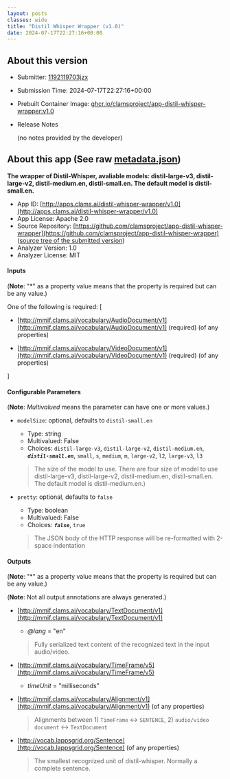 ```yaml
---
layout: posts
classes: wide
title: "Distil Whisper Wrapper (v1.0)"
date: 2024-07-17T22:27:16+00:00
---
```

## About this version

- Submitter: [1192119703jzx](https://github.com/1192119703jzx)
- Submission Time: 2024-07-17T22:27:16+00:00
- Prebuilt Container Image: [ghcr.io/clamsproject/app-distil-whisper-wrapper:v1.0](https://github.com/clamsproject/app-distil-whisper-wrapper/pkgs/container/app-distil-whisper-wrapper/v1.0)
- Release Notes

    (no notes provided by the developer)

## About this app (See raw [metadata.json](metadata.json))

**The wrapper of Distil-Whisper, avaliable models: distil-large-v3, distil-large-v2, distil-medium.en, distil-small.en. The default model is distil-small.en.**

- App ID: [http://apps.clams.ai/distil-whisper-wrapper/v1.0](http://apps.clams.ai/distil-whisper-wrapper/v1.0)
- App License: Apache 2.0
- Source Repository: [https://github.com/clamsproject/app-distil-whisper-wrapper](https://github.com/clamsproject/app-distil-whisper-wrapper) ([source tree of the submitted version](https://github.com/clamsproject/app-distil-whisper-wrapper/tree/v1.0))
- Analyzer Version: 1.0
- Analyzer License: MIT


#### Inputs
(**Note**: "*" as a property value means that the property is required but can be any value.)

One of the following is required: [
- [http://mmif.clams.ai/vocabulary/AudioDocument/v1](http://mmif.clams.ai/vocabulary/AudioDocument/v1) (required)
(of any properties)

- [http://mmif.clams.ai/vocabulary/VideoDocument/v1](http://mmif.clams.ai/vocabulary/VideoDocument/v1) (required)
(of any properties)



]


#### Configurable Parameters
(**Note**: _Multivalued_ means the parameter can have one or more values.)

- `modelSize`: optional, defaults to `distil-small.en`

    - Type: string
    - Multivalued: False
    - Choices: `distil-large-v3`, `distil-large-v2`, `distil-medium.en`, **_`distil-small.en`_**, `small`, `s`, `medium`, `m`, `large-v2`, `l2`, `large-v3`, `l3`


    > The size of the model to use. There are four size of model to use distil-large-v3, distil-large-v2, distil-medium.en, distil-small.en. The default model is distil-medium.en.)
- `pretty`: optional, defaults to `false`

    - Type: boolean
    - Multivalued: False
    - Choices: **_`false`_**, `true`


    > The JSON body of the HTTP response will be re-formatted with 2-space indentation


#### Outputs
(**Note**: "*" as a property value means that the property is required but can be any value.)

(**Note**: Not all output annotations are always generated.)

- [http://mmif.clams.ai/vocabulary/TextDocument/v1](http://mmif.clams.ai/vocabulary/TextDocument/v1)
    - _@lang_ = "en"

    > Fully serialized text content of the recognized text in the input audio/video.
- [http://mmif.clams.ai/vocabulary/TimeFrame/v5](http://mmif.clams.ai/vocabulary/TimeFrame/v5)
    - _timeUnit_ = "milliseconds"

- [http://mmif.clams.ai/vocabulary/Alignment/v1](http://mmif.clams.ai/vocabulary/Alignment/v1)
(of any properties)

    > Alignments between 1) `TimeFrame` <-> `SENTENCE`, 2) `audio/video document` <-> `TextDocument`
- [http://vocab.lappsgrid.org/Sentence](http://vocab.lappsgrid.org/Sentence)
(of any properties)

    > The smallest recognized unit of distil-whisper. Normally a complete sentence.
